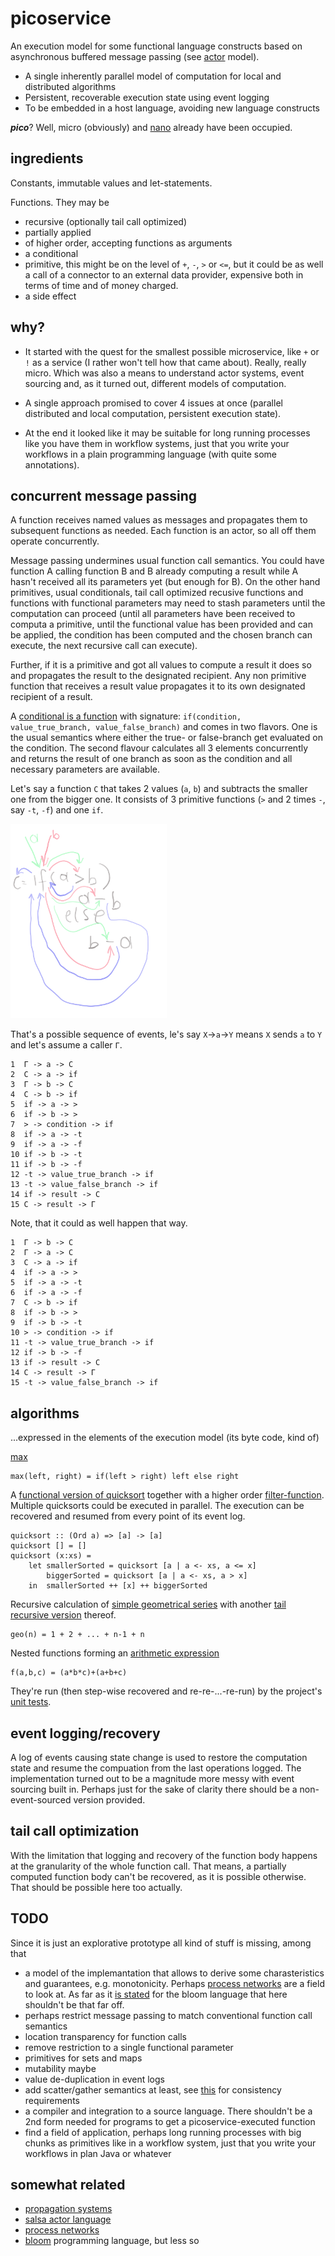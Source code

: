 # picoservice
An execution model for some functional language constructs based on asynchronous buffered message passing (see [actor](https://en.wikipedia.org/wiki/Actor_model) model).

- A single inherently parallel model of computation for local and distributed algorithms
- Persistent, recoverable execution state using event logging 
- To be embedded in a host language, avoiding new language constructs

**_pico_**? Well, micro (obviously) and [nano](https://www.serverlessops.io/blog/rise-of-the-nanoservice) already have been occupied.

## ingredients

Constants, immutable values and let-statements.

Functions. They may be
- recursive (optionally tail call optimized)
- partially applied
- of higher order, accepting functions as arguments
- a conditional
- primitive, this might be on the level of `+`, `-`, `>` or `<=`, but it could be as well a call of a connector to an external data provider, expensive both in terms of time and of money charged.
- a side effect

## why?

- It started with the quest for the smallest possible microservice, like `+` or `!` as a service (I rather won't tell how that came about). Really, really micro. Which was also a means to understand actor systems, event sourcing and, as it turned out, different models of computation.

- A single approach promised to cover 4 issues at once (parallel distributed and local computation, persistent execution state).

- At the end it looked like it may be suitable for long running processes like you have them in workflow systems, just that you write your workflows in a plain programming language (with quite some annotations).

## concurrent message passing

A function receives named values as messages and propagates them to subsequent functions as needed. Each function is an actor, so all off them operate concurrently. 

Message passing undermines usual function call semantics. You could have function A calling function B and B already computing a result while A hasn't received all its parameters yet (but enough for B).
On the other hand primitives, usual conditionals, tail call optimized recusive functions and functions with functional parameters may need to stash parameters until the computation can proceed (until all parameters have been received to computa a primitive, until the functional value has been provided and can be applied, the condition has been computed and the chosen branch can execute, the next recursive call can execute).  

Further, if it is a primitive and got all values to compute a result it does so and propagates the result to the designated recipient. 
Any non primitive function that receives a result value propagates it to its own designated recipient of a result.

A [conditional is a function](https://stackoverflow.com/questions/58316588/how-to-model-if-expressions-with-actor-systems) with signature: `if(condition, value_true_branch, value_false_branch)` and comes in two flavors. One is the usual semantics where either the true- or false-branch get evaluated on
the condition. The second flavour calculates all 3 elements concurrently and returns the result of one branch as soon as the condition and all necessary parameters are available.

Let's say a function `C` that takes 2 values (`a`, `b`) and subtracts the smaller one from the bigger one. It consists of 3 primitive functions (`>` and 2 times `-`, say `-t`, `-f`) and one `if`.

![if](./if.png)

That's a possible sequence of events, le's say `X`->`a`->`Y` means `X` sends `a` to `Y` and let's assume a caller `Γ`.

```
1  Γ -> a -> C
2  C -> a -> if 
3  Γ -> b -> C
4  C -> b -> if
5  if -> a -> >
6  if -> b -> >
7  > -> condition -> if
8  if -> a -> -t
9  if -> a -> -f
10 if -> b -> -t
11 if -> b -> -f
12 -t -> value_true_branch -> if
13 -t -> value_false_branch -> if  
14 if -> result -> C
15 C -> result -> Γ 
```
Note, that it could as well happen that way.

```
1  Γ -> b -> C
2  Γ -> a -> C
3  C -> a -> if 
4  if -> a -> >
5  if -> a -> -t
6  if -> a -> -f
7  C -> b -> if
8  if -> b -> >
9  if -> b -> -t
10 > -> condition -> if
11 -t -> value_true_branch -> if
12 if -> b -> -f
13 if -> result -> C
14 C -> result -> Γ 
15 -t -> value_false_branch -> if  
```

## algorithms

...expressed in the elements of the execution model (its byte code, kind of)

[max](https://github.com/curiosag/picoservice/blob/master/src/test/java/micro/Algorithm.java#L338)

    max(left, right) = if(left > right) left else right

A [functional version of quicksort](https://github.com/curiosag/picoservice/blob/master/src/test/java/micro/Algorithm.java#L18)
together with a higher order [filter-function](https://github.com/curiosag/picoservice/blob/master/src/test/java/micro/Algorithm.java#L98). Multiple quicksorts could be executed in parallel. The execution can be recovered and resumed from every point of its event log.


    quicksort :: (Ord a) => [a] -> [a]  
    quicksort [] = []  
    quicksort (x:xs) =   
        let smallerSorted = quicksort [a | a <- xs, a <= x]  
            biggerSorted = quicksort [a | a <- xs, a > x]  
        in  smallerSorted ++ [x] ++ biggerSorted  

Recursive calculation of [simple geometrical series](https://github.com/curiosag/picoservice/blob/master/src/test/java/micro/Algorithm.java#L162) with another [tail recursive version](https://github.com/curiosag/picoservice/blob/master/src/test/java/micro/Algorithm.java#L208) thereof.

    geo(n) = 1 + 2 + ... + n-1 + n

Nested functions forming an [arithmetic expression](https://github.com/curiosag/picoservice/blob/master/src/test/java/micro/Algorithm.java#L259)

    f(a,b,c) = (a*b*c)+(a+b+c)


They're run (then step-wise recovered and re-re-...-re-run) by the project's [unit tests](https://github.com/curiosag/picoservice/blob/master/src/test/java/micro/MicroTest.java).


## event logging/recovery

A log of events causing state change is used to restore the computation state and resume the compuation from the last operations logged.
The implementation turned out to be a magnitude more messy with event sourcing built in. Perhaps just for the sake of clarity there should be a non-event-sourced version provided. 

## tail call optimization

With the limitation that logging and recovery of the function body happens at the granularity of the whole function call. 
That means, a partially computed function body can't be recovered, as it is possible otherwise. That should be possible here too actually.


## TODO

Since it is just an explorative prototype all kind of stuff is missing, among that

- a model of the implemantation that allows to derive some charasteristics and guarantees, e.g. monotonicity. Perhaps [process networks](https://en.wikipedia.org/wiki/Kahn_process_networks#Process_as_a_finite_state_machine) are a field to look at. As far as it [is stated](http://bloom-lang.net/calm/) for the bloom language that here shouldn't be that far off.
- perhaps restrict message passing to match conventional function call semantics   
- location transparency for function calls
- remove restriction to a single functional parameter
- primitives for sets and maps 
- mutability maybe
- value de-duplication in event logs
- add scatter/gather semantics at least, see [this](https://dsf.berkeley.edu/papers/cidr11-bloom.pdf) for consistency requirements
- a compiler and integration to a source language. There shouldn't be a 2nd form needed for programs to get a picoservice-executed function   
- find a field of application, perhaps long running processes with big chunks as primitives like in a workflow system, just that you write your workflows in plan Java or whatever


## somewhat related

- [propagation systems](https://www.cs.tufts.edu/~nr/cs257/archive/alexey-radul/phd-thesis.pdf)
- [salsa actor language](http://wcl.cs.rpi.edu/salsa/)
- [process networks](https://en.wikipedia.org/wiki/Kahn_process_networks)
- [bloom](http://bloom-lang.net/calm/) programming language, but less so
